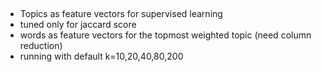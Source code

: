 ## 

- Topics as feature vectors for supervised learning
- tuned only for jaccard score
- words as feature vectors for the topmost weighted topic (need column reduction)
- running with default k=10,20,40,80,200